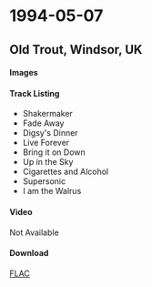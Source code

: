 # 1994-05-07 #
## Old Trout, Windsor, UK ##

#### Images ####
#### Track Listing ####
 - Shakermaker
 - Fade Away
 - Digsy's Dinner
 - Live Forever
 - Bring it on Down
 - Up in the Sky
 - Cigarettes and Alcohol
 - Supersonic
 - I am the Walrus
#### Video ####
Not Available
#### Download ####
[FLAC](http://google.com)